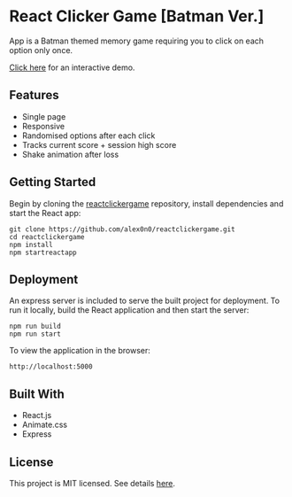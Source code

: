 # React Clicker Game [Batman Ver.]

App is a Batman themed memory game requiring you to click on each option only once.

[Click here](https://beanstalk88.herokuapp.com/) for an interactive demo.

## Features

- Single page
- Responsive
- Randomised options after each click
- Tracks current score + session high score
- Shake animation after loss

## Getting Started

Begin by cloning the [reactclickergame](https://github.com/alex0n0/reactclickergame) repository, install dependencies and start the React app:

```terminal
git clone https://github.com/alex0n0/reactclickergame.git
cd reactclickergame
npm install
npm startreactapp
```

## Deployment

An express server is included to serve the built project for deployment. To run it locally, build the React application and then start the server:

```terminal
npm run build
npm run start
```

To view the application in the browser:

```terminal
http://localhost:5000
```

## Built With

- React.js
- Animate.css
- Express

## License

This project is MIT licensed. See details [here](https://github.com/alex0n0/reactclickergame/blob/master/LICENSE).
